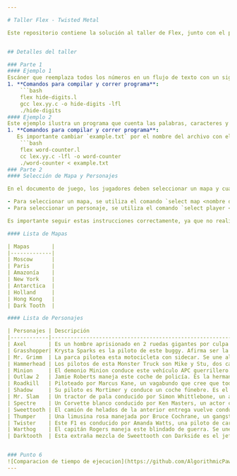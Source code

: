 ```yaml
---

# Taller Flex - Twisted Metal

Este repositorio contiene la solución al taller de Flex, junto con el proyecto del scaner del juego Twisted Metal. Twisted Metal es un derby de demolición que permite el uso de proyectiles baláısticos, ametralladoras, minas y otros tipos de armas (hasta un arma satelital y armas nucleares). En su modo de torneo se pueden tener batallas multijugador en diferentes escenarios, en los cuales se encuentras gran variedad de pick ups de armas y mejoras. El objetivo del juego es ser el último automóvil en pie.


## Detalles del taller

### Parte 1
#### Ejemplo 1
Escáner que reemplaza todos los números en un flujo de texto con un signo de interrogación. Podría ser útil, por ejemplo, si fueras un contador particularmente poco escrupuloso.
1. **Comandos para compilar y correr programa**:
    ```bash
    flex hide-digits.l
    gcc lex.yy.c -o hide-digits -lfl
    ./hide-digits 
#### Ejemplo 2
Este ejemplo ilustra un programa que cuenta las palabras, caracteres y líneas de un archivo seleccionado durante la ejecución del archivo compilado. 
1. **Comandos para compilar y correr programa**:
   Es importante cambiar `example.txt` por el nombre del archivo con el cual se correra el programa.
    ```bash
    flex word-counter.l
    cc lex.yy.c -lfl -o word-counter
    ./word-counter < example.txt 
### Parte 2
#### Selección de Mapa y Personajes

En el documento de juego, los jugadores deben seleccionar un mapa y cuatro personajes para el combate. Esto se realiza mediante comandos específicos en el documento.

- Para seleccionar un mapa, se utiliza el comando `select map <nombre del mapa>`.
- Para seleccionar un personaje, se utiliza el comando `select player <nombre del personaje>`.

Es importante seguir estas instrucciones correctamente, ya que no realizar la selección de mapa o de alguno de los cuatro jugadores resultará en un error y el no reconocimiento del documento de juego.

#### Lista de Mapas

| Mapas       |
|-------------|
| Moscow      |
| Paris       |
| Amazonía    |
| New York    |
| Antarctica  |
| Holland     |
| Hong Kong   |
| Dark Tooth  |

#### Lista de Personajes

| Personajes | Descripción                                                                                                                                                         |
|------------|---------------------------------------------------------------------------------------------------------------------------------------------------------------------|
| Axel       | Es un hombre aprisionado en 2 ruedas gigantes por culpa de su padre. Se une al torneo para conseguir el valor de hacerle frente a su padre.                         |
| Grasshopper| Krysta Sparks es la piloto de este buggy. Afirma ser la hija de Calypso y su deseo es asesinarlo.                                                                    |
| Mr. Grimm  | La parca pilotea esta motocicleta con sidecar. Se une al torneo porque desea facilitar su consumo de almas.                                                          |
| Hammerhead | Los pilotos de esta Monster Truck son Mike y Stu, dos cabezahuecas que ingresan al torneo para desear poder volar.                                                     |
| Minion     | El demonio Minion conduce este vehículo APC guerrillero. Solo se une al torneo por el deseo de vengarse de Calypso por haberle robado sus poderes.                     |
| Outlaw 2   | Jamie Roberts maneja este coche de policía. Es la hermana del Outlaw de la primera entrega y busca a su hermano perdido.                                              |
| Roadkill   | Piloteado por Marcus Kane, un vagabundo que cree que todo el universo de Twisted Metal es algo imaginario.                                                             |
| Shadow     | Su piloto es Mortimer y conduce un coche fúnebre. Es el guardián de las almas perdidas que fueron asesinadas.                                                         |
| Mr. Slam   | Un tractor de pala conducido por Simon Whittlebone, un arquitecto frustrado que desea construir el rascacielos más grande del mundo.                                   |
| Spectre    | Un Corvette blanco conducido por Ken Masters, un actor cuyo único deseo es la fama absoluta.                                                                         |
| Sweettooth | El camión de helados de la anterior entrega vuelve conducido por Kane Needles, un payaso homicida.                                                                   |
| Thumper    | Una limusina rosa manejada por Bruce Cochrane, un gangster que desea ser el emperador del mundo.                                                                     |
| Twister    | Este F1 es conducido por Amanda Watts, una piloto de carreras cuyo deseo es viajar a la velocidad de la luz.                                                         |
| Warthog    | El capitán Rogers maneja este blindado de guerra. Se une al torneo para desear ser joven otra vez.                                                                    |
| Darktooth  | Esta extraña mezcla de Sweettooth con Darkside es el jefe final del juego. No es seleccionable.                                                                       |


### Punto 6
![Comparacion de tiempo de ejecucion](https://github.com/AlgorithmicPaws/flex-bison/blob/main/ComparationResults.png)
---
```

